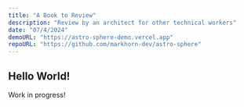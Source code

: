 ```yaml
---
title: "A Book to Review"
description: "Review by an architect for other technical workers"
date: "07/4/2024"
demoURL: "https://astro-sphere-demo.vercel.app"
repoURL: "https://github.com/markhorn-dev/astro-sphere"
---
```


## Hello World!

Work in progress!